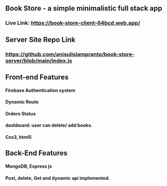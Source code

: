 ## Book Store - a simple minimalistic full stack app 
### Live Link: https://book-store-client-64bcd.web.app/

## Server Site Repo Link
### https://github.com/anisulislampranto/book-store-server/blob/main/index.js

## Front-end Features 
#### Firebase Authentication system 
#### Dynamic Route 
#### Orders Status 
#### dashboard: user can delete/ add books. 
#### Css3, html5


## Back-End Features 
#### MongoDB, Express js  
#### Post, delete, Get and dynamic api implemented. 
#### 
